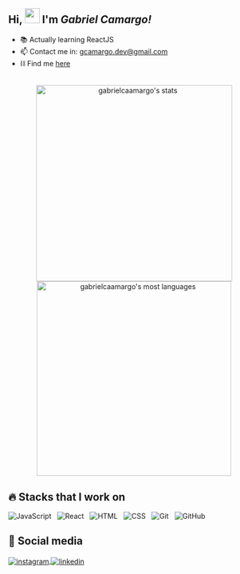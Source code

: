 ## Hi, <img src="https://raw.githubusercontent.com/kaueMarques/kaueMarques/master/hi.gif" width="30px"> I'm ***Gabriel Camargo!***

- 📚 Actually learning ReactJS 
- 📫 Contact me in: gcamargo.dev@gmail.com
- ⛓️ Find me [here](https://gabcamargo-personal-links.netlify.app)
##

<div align= "center">
<img width="393em" src="https://github-readme-stats.vercel.app/api?username=gabrielcaamargo&show_icons=true&theme=dracula" alt="gabrielcaamargo's stats"/>
<img width="390em" src="https://github-readme-stats.vercel.app/api/top-langs/?username=gabrielcaamargo&layout=compact&theme=dracula" alt="gabrielcaamargo's most languages"/>
</div>


##

## 🔥 Stacks that I work on &nbsp;

![JavaScript](https://img.shields.io/badge/-JavaScript-05122A?style=flat&logo=javascript) &nbsp;
![React](https://img.shields.io/badge/-React-05122A?style=flat&logo=react) &nbsp;
![HTML](https://img.shields.io/badge/-HTML-05122A?style=flat&logo=HTML5) &nbsp;
![CSS](https://img.shields.io/badge/-CSS-05122A?style=flat&logo=CSS3&logoColor=1572B6) &nbsp;
![Git](https://img.shields.io/badge/-Git-05122A?style=flat&logo=git) &nbsp;
![GitHub](https://img.shields.io/badge/-GitHub-05122A?style=flat&logo=github) &nbsp;


  
  ##


## 📸 Social media &nbsp; 

 <a href="https://instagram.com/gabcamargo" target="_blank">
 <img align="center" src="https://img.shields.io/badge/-gabcamargo-05122A?style=flat&logo=instagram" alt="instagram"/>
</a>
<a href="https://www.linkedin.com/in/gabrielcaamargo/" target="_blank">
 <img align="center" src="https://img.shields.io/badge/-gabrielcaamargo-05122A?style=flat&logo=linkedin" alt="linkedin"/>
</a>

